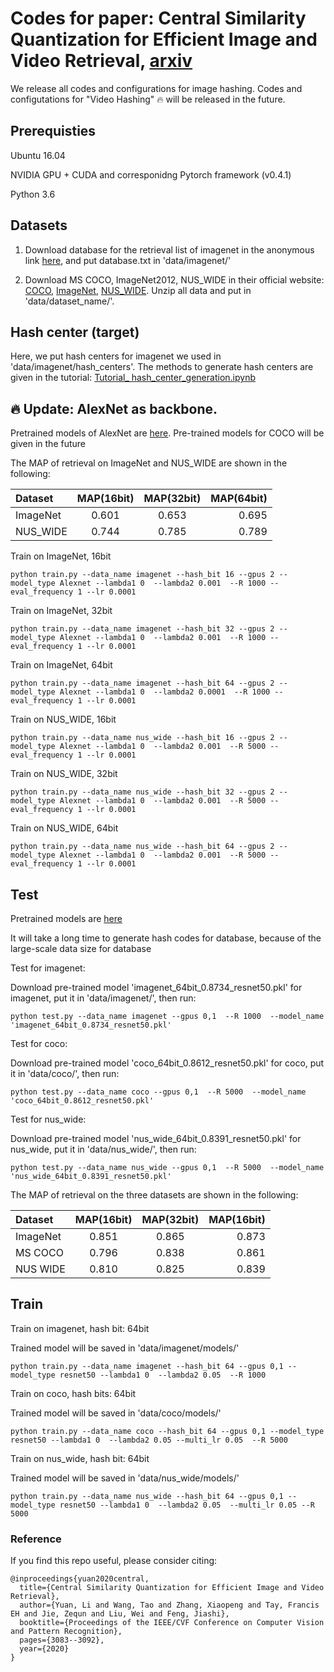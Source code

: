 # Codes for paper: Central Similarity Quantization for Efficient Image and Video Retrieval, [arxiv](https://arxiv.org/abs/1908.00347)

We release all codes and configurations for image hashing. Codes and configutations for "Video Hashing" :fire: will be released in the future. 

## Prerequisties

Ubuntu 16.04

NVIDIA GPU + CUDA and corresponidng Pytorch framework (v0.4.1)

Python 3.6


## Datasets
1. Download database for the retrieval list of imagenet in the anonymous link [here](https://drive.google.com/open?id=1xDfg2liQzjzXxp51DEgSVMEI1trKJ_RA), and put database.txt in 'data/imagenet/'

2. Download MS COCO, ImageNet2012, NUS_WIDE in their official website: [COCO](http://cocodataset.org/#download), [ImageNet](http://image-net.org/download-images), [NUS_WIDE](https://lms.comp.nus.edu.sg/research/NUS-WIDE.htm). Unzip all data and put in 'data/dataset_name/'.


## Hash center (target)
Here, we put hash centers for imagenet we used in 'data/imagenet/hash_centers'. The methods to generate hash centers are given in the tutorial: [Tutorial_ hash_center_generation.ipynb](https://github.com/yuanli2333/Hadamard-Matrix-for-hashing/blob/master/Tutorial_%20hash_center_generation.ipynb)



## :fire: Update: AlexNet as backbone. 
Pretrained models of AlexNet are [here](https://drive.google.com/drive/folders/1oLN0jqmj07Yru39skaHbH8gVX2vfQj40?usp=sharing). Pre-trained models for COCO will be given in the future

The MAP of retrieval on ImageNet and NUS_WIDE are shown in the following:

| Dataset  | MAP(16bit) | MAP(32bit) | MAP(64bit)|
| :---     |    :---:   |    :---:   |   ---:    |
| ImageNet |    0.601   |    0.653   |   0.695   |
| NUS_WIDE |    0.744   |    0.785   |   0.789   |

Train on ImageNet, 16bit

```
python train.py --data_name imagenet --hash_bit 16 --gpus 2 --model_type Alexnet --lambda1 0  --lambda2 0.001  --R 1000 --eval_frequency 1 --lr 0.0001
```

Train on ImageNet, 32bit

```
python train.py --data_name imagenet --hash_bit 32 --gpus 2 --model_type Alexnet --lambda1 0  --lambda2 0.001  --R 1000 --eval_frequency 1 --lr 0.0001
```

Train on ImageNet, 64bit

```
python train.py --data_name imagenet --hash_bit 64 --gpus 2 --model_type Alexnet --lambda1 0  --lambda2 0.0001  --R 1000 --eval_frequency 1 --lr 0.0001
```


Train on NUS_WIDE, 16bit
```
python train.py --data_name nus_wide --hash_bit 16 --gpus 2 --model_type Alexnet --lambda1 0  --lambda2 0.001  --R 5000 --eval_frequency 1 --lr 0.0001
```


Train on NUS_WIDE, 32bit
```
python train.py --data_name nus_wide --hash_bit 32 --gpus 2 --model_type Alexnet --lambda1 0  --lambda2 0.001  --R 5000 --eval_frequency 1 --lr 0.0001

```

Train on NUS_WIDE, 64bit
```
python train.py --data_name nus_wide --hash_bit 64 --gpus 2 --model_type Alexnet --lambda1 0  --lambda2 0.001  --R 5000 --eval_frequency 1 --lr 0.0001
```



## Test

Pretrained models are [here](https://drive.google.com/drive/folders/1HFLDfPvSrVITCFwolcQ3arym4PTODMHQ?usp=sharing)


It will take a long time to generate hash codes for database, because of the large-scale data size for database


Test for imagenet:

Download pre-trained model 'imagenet_64bit_0.8734_resnet50.pkl' for imagenet, put it in 'data/imagenet/', then run:

```
python test.py --data_name imagenet --gpus 0,1  --R 1000  --model_name 'imagenet_64bit_0.8734_resnet50.pkl' 
```


Test for coco:

Download pre-trained model 'coco_64bit_0.8612_resnet50.pkl' for coco, put it in 'data/coco/', then run:

```
python test.py --data_name coco --gpus 0,1  --R 5000  --model_name 'coco_64bit_0.8612_resnet50.pkl' 
```



Test for nus_wide:

Download pre-trained model 'nus_wide_64bit_0.8391_resnet50.pkl' for nus_wide, put it in 'data/nus_wide/', then run:

```
python test.py --data_name nus_wide --gpus 0,1  --R 5000  --model_name 'nus_wide_64bit_0.8391_resnet50.pkl' 
```


The MAP of retrieval on the three datasets are shown in the following:


| Dataset  | MAP(16bit) | MAP(32bit) | MAP(16bit)|
| :---     |    :---:   |    :---:   |   ---:    |
| ImageNet |    0.851   |    0.865   |   0.873   |
| MS COCO  |    0.796   |    0.838   |   0.861   |
| NUS WIDE |    0.810   |    0.825   |   0.839   |





## Train

Train on imagenet, hash bit: 64bit 

Trained model will be saved in 'data/imagenet/models/'

```
python train.py --data_name imagenet --hash_bit 64 --gpus 0,1 --model_type resnet50 --lambda1 0  --lambda2 0.05  --R 1000
```





Train on coco, hash bits: 64bit 

Trained model will be saved in 'data/coco/models/'

```
python train.py --data_name coco --hash_bit 64 --gpus 0,1 --model_type resnet50 --lambda1 0  --lambda2 0.05 --multi_lr 0.05  --R 5000
```





Train on nus_wide, hash bit: 64bit 

Trained model will be saved in 'data/nus_wide/models/'

```
python train.py --data_name nus_wide --hash_bit 64 --gpus 0,1 --model_type resnet50 --lambda1 0  --lambda2 0.05  --multi_lr 0.05 --R 5000
```




### Reference
If you find this repo useful, please consider citing:
```
@inproceedings{yuan2020central,
  title={Central Similarity Quantization for Efficient Image and Video Retrieval},
  author={Yuan, Li and Wang, Tao and Zhang, Xiaopeng and Tay, Francis EH and Jie, Zequn and Liu, Wei and Feng, Jiashi},
  booktitle={Proceedings of the IEEE/CVF Conference on Computer Vision and Pattern Recognition},
  pages={3083--3092},
  year={2020}
}
```



